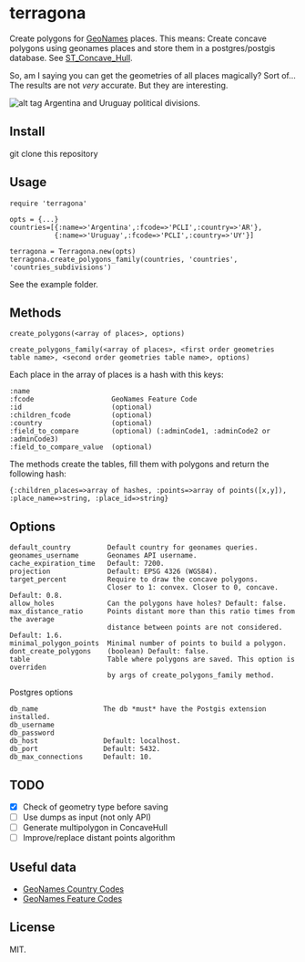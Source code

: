 terragona
=========

Create polygons for [GeoNames](www.geonames.org) places.
This means: Create concave polygons using geonames places and store them in a postgres/postgis database.
See [ST_Concave_Hull](http://postgis.net/docs/ST_ConcaveHull.html).

So, am I saying you can get the geometries of all places magically? Sort of... 
The results are not *very* accurate. But they are interesting.

![alt tag](https://cloud.githubusercontent.com/assets/6061036/5597006/ae5c2650-9279-11e4-90c5-37f232b9b153.png)
Argentina and Uruguay political divisions.
  
Install
-------

git clone this repository

Usage
-----

```
require 'terragona'

opts = {...}
countries=[{:name=>'Argentina',:fcode=>'PCLI',:country=>'AR'},
           {:name=>'Uruguay',:fcode=>'PCLI',:country=>'UY'}]

terragona = Terragona.new(opts)
terragona.create_polygons_family(countries, 'countries', 'countries_subdivisions')

```

See the example folder.

Methods
-------

```
create_polygons(<array of places>, options)
  
create_polygons_family(<array of places>, <first order geometries table name>, <second order geometries table name>, options)
```

Each place in the array of places is a hash with this keys:

```
:name                
:fcode                   GeoNames Feature Code 
:id                      (optional)               
:children_fcode          (optional)
:country                 (optional)
:field_to_compare        (optional) (:adminCode1, :adminCode2 or :adminCode3)
:field_to_compare_value  (optional)
```

The methods create the tables, fill them with polygons and return the following hash:

```
{:children_places=>array of hashes, :points=>array of points([x,y]), :place_name=>string, :place_id=>string}
```

Options
------

```
default_country         Default country for geonames queries.
geonames_username       Geonames API username.
cache_expiration_time   Default: 7200.
projection              Default: EPSG 4326 (WGS84).
target_percent          Require to draw the concave polygons. 
                        Closer to 1: convex. Closer to 0, concave. Default: 0.8. 
allow_holes             Can the polygons have holes? Default: false. 
max_distance_ratio      Points distant more than this ratio times from the average 
                        distance between points are not considered. Default: 1.6.
minimal_polygon_points  Minimal number of points to build a polygon.
dont_create_polygons    (boolean) Default: false.
table                   Table where polygons are saved. This option is overriden 
                        by args of create_polygons_family method.
```

Postgres options
```
db_name                The db *must* have the Postgis extension installed.
db_username
db_password
db_host                Default: localhost.
db_port                Default: 5432.
db_max_connections     Default: 10.
```

TODO
----
- [x] Check of geometry type before saving
- [ ] Use dumps as input (not only API)
- [ ] Generate multipolygon in ConcaveHull
- [ ] Improve/replace distant points algorithm
  
Useful data
-----------
* [GeoNames Country Codes](http://www.geonames.org/countries/)
* [GeoNames Feature Codes](http://www.geonames.org/export/codes.html)

License
-------

MIT.